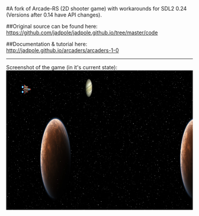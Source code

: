 #A fork of Arcade-RS (2D shooter game) with workarounds for SDL2 0.24 (Versions after 0.14 have API changes).


##Original source can be found here: https://github.com/jadpole/jadpole.github.io/tree/master/code

##Documentation & tutorial here: http://jadpole.github.io/arcaders/arcaders-1-0

---

Screenshot of the game (in it's current state):
![](https://github.com/stianeklund/arcade-rs/blob/master/assets/screenshot.png)


